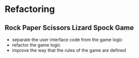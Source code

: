 
# Refactoring
## Rock Paper Scissors Lizard Spock Game

* separate the user interface code from the game logic
* refactor the game logic
* improve the way that the rules of the game are defined
